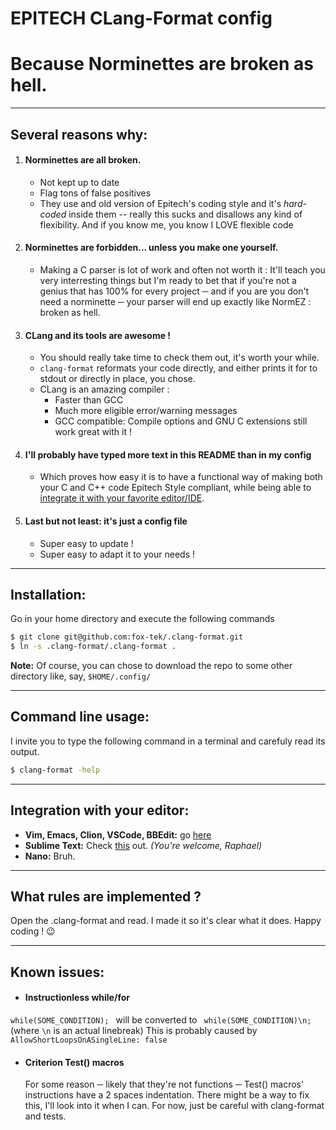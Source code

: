 # **EPITECH CLang-Format config**
# Because Norminettes are broken as hell.
***

## Several reasons why:
1. #### Norminettes are __all broken__.
    * Not kept up to date
    * Flag tons of false positives
    * They use and old version of Epitech's coding style  and it's _hard-coded_ inside them
    -- really this sucks and disallows any kind of flexibility.
    And if you know me, you know I LOVE flexible code


2. #### Norminettes are __forbidden__... unless you make one yourself.
    * Making a C parser is lot of work and often not worth it :
    It'll teach you very interresting things but I'm ready to bet that if you're
    not a genius that has 100% for every project ─ and if you are you don't
    need a norminette ─ your parser will end up exactly like NormEZ : broken as hell.


3. #### CLang and its tools are awesome !

    * You should really take time to check them out, it's worth your while.
    * `clang-format` reformats your code directly, and either prints it for to stdout or directly in place, you chose.
    * CLang is an amazing compiler :
        * Faster than GCC
        * Much more eligible error/warning messages
        * GCC compatible: Compile options and GNU C extensions still work great with it !


4. #### I'll probably have typed more text in this README than in my config
    * Which proves how easy it is to have a functional way of making both your C and C++
    code Epitech Style compliant, while being able to
    [integrate it with your favorite editor/IDE](https://clang.llvm.org/docs/ClangFormat.html).


5. #### Last but not least: it's just a config file
    * Super easy to update !
    * Super easy to adapt it to your needs !
***

## Installation:
Go in your home directory and execute the following commands
```bash
$ git clone git@github.com:fox-tek/.clang-format.git
$ ln -s .clang-format/.clang-format .
```
__Note:__ Of course, you can chose to download the repo to some other directory like, say, `$HOME/.config/`
***

## Command line usage:
I invite you to type the following command in a terminal and carefuly read its output.
```bash
$ clang-format -help
```
***

## Integration with your editor:
* __Vim, Emacs, Clion, VSCode, BBEdit:__ go [here](https://clang.llvm.org/docs/ClangFormat.html)
* __Sublime Text:__ Check [this](https://packagecontrol.io/packages/Clang%20Format) out. _(You're welcome, Raphael)_
* __Nano:__ Bruh.
***

## What rules are implemented ?
Open the .clang-format and read. I made it so it's clear what it does. Happy coding ! 😉
***

## Known issues:
* #### Instructionless while/for
`while(SOME_CONDITION); ` will be converted to ` while(SOME_CONDITION)\n;` (where `\n` is an actual linebreak)
This is probably caused by ` AllowShortLoopsOnASingleLine: false`

* #### Criterion Test() macros
  For some reason ─ likely that they're not functions ─ Test() macros' instructions have a 2 spaces indentation.
  There might be a way to fix this, I'll look into it when I can. For now, just be careful with clang-format and tests.
